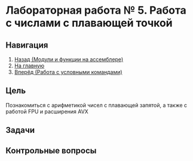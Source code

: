 # Лабораторная работа № 5. Работа с числами с плавающей точкой

## Навигация

1. [Назад (Модули и функции на ассемблере)](https://github.com/konsilerinos/ACS-labs/blob/main/Lab_4/Lab_4.md)
2. [На главную](https://github.com/konsilerinos/ACS-labs)
3. [Вперёд (Работа с условными командами)](https://github.com/konsilerinos/ACS-labs/blob/main/Lab_6/Lab_6.md)

## Цель

Познакомиться с арифметикой чисел с плавающей запятой, а также с работой FPU и расширения AVX

## Задачи

## Контрольные вопросы

